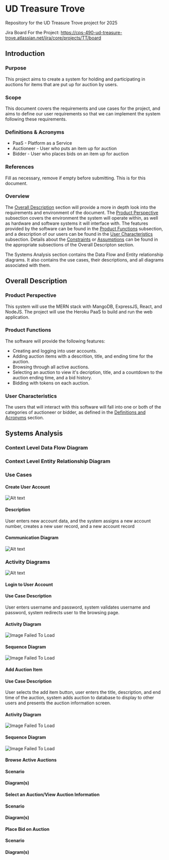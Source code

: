 # UD Treasure Trove
Repository for the UD Treasure Trove project for 2025

Jira Board For the Project:
https://cps-490-ud-treasure-trove.atlassian.net/jira/core/projects/TT/board 

## Introduction

### Purpose
This project aims to create a system for holding and participating in auctions for items that are put up for auction by users.

### Scope
This document covers the requirements and use cases for the project, and aims to define our user requirements so that we can implement the system following these requirements.

### Definitions & Acronyms
* PaaS - Platform as a Service
* Auctioneer - User who puts an item up for auction
* Bidder - User who places bids on an item up for auction

### References
Fill as necessary, remove if empty before submitting. This is for this document.

### Overview
The [Overall Description](#overall-description) section will provide a more in depth look into the requirements and environment of the document. The [Product Perspective](#product-perspective) subsection covers the environment the system will operate within, as well as hardware and software systems it will interface with. The features provided by the software can be found in the [Product Functions](#product-functions) subsection, and a description of our users can be found in the [User Characteristics](#user-characteristics) subsection. Details about the [Constraints](#constraints) or [Assumptions](#assumptions) can be found in the appropriate subsections of the Overall Descripton section.

The Systems Analysis section contains the Data Flow and Entity relationship diagrams. It also contains the use cases, their descriptions, and all diagrams associated with them.

## Overall Description

### Product Perspective
This system will use the MERN stack with MangoDB, ExpressJS, React, and NodeJS. The project will use the Heroku PaaS to build and run the web application.

### Product Functions
The software will provide the following features:
* Creating and logging into user accounts.
* Adding auction items with a descrition, title, and ending time for the auction.
* Browsing through all active auctions.
* Selecting an auction to view it's decription, title, and a countdown to the auction ending time, and a bid history.
* Bidding with tokens on each auction.

### User Characteristics
The users that will interact with this software will fall into one or both of the categories of auctioneer or bidder, as defined in the [Definitions and Acronyms](#definitions--acronyms) section. 

## Systems Analysis

### Context Level Data Flow Diagram

### Context Level Entity Relationship Diagram

### Use Cases

#### Create User Account

![Alt text](./images/UseCaseDiagram.PNG)

#### Description

User enters new account data, and the system
assigns a new account number, creates a new user record, and a new account record

#### Communication Diagram

![Alt text](./images/CreateUserAccount-CommunicationDiagram.PNG)

### Activity Diagrams

![Alt text](./images/CreateUserAccount-ActivityDiagram.PNG)

#### Login to User Account

#### Use Case Description

User enters username and password, system validates username and password, system redirects user to the browsing page.

#### Activity Diagram

![Image Failed To Load](images/LoginActivityDiagram.png "Login Activity Diagram")

#### Sequence Diagram

![Image Failed To Load](images/LoginSequenceDiagram.png "Login Sequence Diagram")

#### Add Auction Item

#### Use Case Description

User selects the add item button, user enters the title, description, and end time of the auction, system adds auction to database to display to other users and presents the auction information screen.

#### Activity Diagram

![Image Failed To Load](images/AddItemActivityDiagram.png "Add Item Activity Diagram")

#### Sequence Diagram

![Image Failed To Load](images/AddItemSequenceDiagram.png "Add Item Sequence Diagram")

#### Browse Active Auctions

#### Scenario

#### Diagram(s)

#### Select an Auction/View Auction Information

#### Scenario

#### Diagram(s)

#### Place Bid on Auction

#### Scenario

#### Diagram(s)